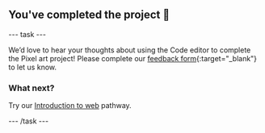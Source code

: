 <h2 class="c-project-heading--task">You've completed the project 🎉</h2>

--- task ---

We’d love to hear your thoughts about using the Code editor to complete the Pixel art project! Please complete our [feedback form](https://form.raspberrypi.org/4873648){:target="_blank"} to let us know.

### What next?

Try our [Introduction to web](https://projects.raspberrypi.org/en/pathways/web-intro) pathway. 

--- /task ---
